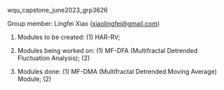 wqu_capstone_june2023_grp3626

Group member: Lingfei Xiao (xiaolingfei@gmail.com)

1. Modules to be created:
   (1) HAR-RV;

2. Modules being worked on:
   (1) MF-DFA (Multifractal Detrended Fluctuation Analysis);
   (2) 

4. Modules done:
   (1) MF-DMA (Multifractal Detrended Moving Average) Module;
   (2)
